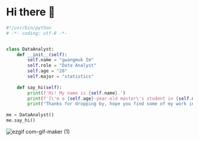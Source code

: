 # Hi there 👋

```python
#!/usr/bin/python
# -*- coding: utf-8 -*-


class DataAnalyst:
    def __init__(self):
        self.name = "gwangmuk Im"
        self.role = "Data Analyst"
        self.age = "28"
        self.major = "statistics"
        
    def say_hi(self):
        print(f'Hi! My name is {self.name}.')
        print(f'I\'m a {self.age}-year-old master\'s student in {self.major} who wants to become a {self.role}.')
        print("Thanks for dropping by, hope you find some of my work interesting.")
        
me = DataAnalyst()
me.say_hi()
```
![ezgif com-gif-maker (1)](https://user-images.githubusercontent.com/79569224/221459811-2548cd7a-e1db-4544-885a-baacb299312e.gif)

<!--
**Im-GwangMuk/Im-GwangMuk** is a ✨ _special_ ✨ repository because its `README.md` (this file) appears on your GitHub profile.

Here are some ideas to get you started:

- 🔭 I’m currently working on ...
- 🌱 I’m currently learning ...
- 👯 I’m looking to collaborate on ...
- 🤔 I’m looking for help with ...
- 💬 Ask me about ...
- 📫 How to reach me: ...
- 😄 Pronouns: ...
- ⚡ Fun fact: ...
-->

